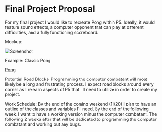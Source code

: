 # Final Project Proposal

For my final project I would like to recreate Pong within P5. Ideally, it would feature sound effects, a computer opponent that can play at different difficulties, and a fully functioning scoreboard.

Mockup:

![Screenshot](http://imgur.com/a/a5tsN)

Example: Classic Pong

[Pong](https://www.youtube.com/watch?v=it0sf4CMDeM)

Potential Road Blocks:
Programming the computer combatant will most likely be a long and frustrating process. I expect road blocks around every corner as I relearn aspects of P5 that I'll need to utilize in order to create my project.

Work Schedule:
By the end of the coming weekend (11/20) I plan to have an outline of the classes and variables I'll need. By the end of the following week, I want to have a working version minus the computer combatant. The following 2 weeks after that will be dedicated to programming the computer combatant and working out any bugs.
